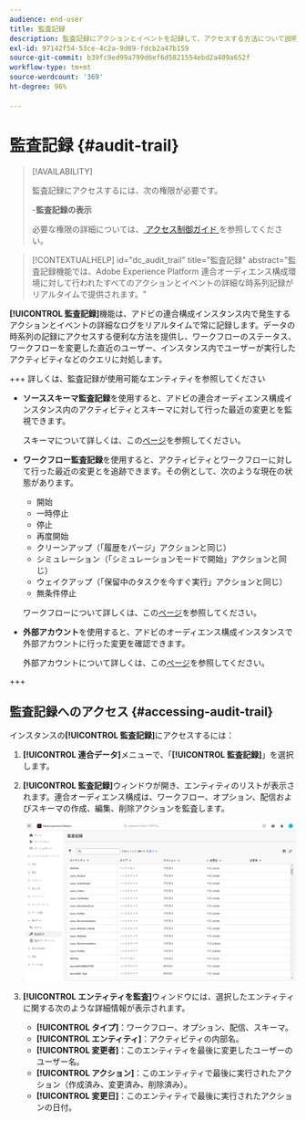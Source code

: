 ```yaml
---
audience: end-user
title: 監査記録
description: 監査記録にアクションとイベントを記録して、アクセスする方法について説明します
exl-id: 97142f54-53ce-4c2a-9d89-fdcb2a47b159
source-git-commit: b39fc9ed99a799d6ef6d5821554ebd2a409a652f
workflow-type: tm+mt
source-wordcount: '369'
ht-degree: 96%

---
```


# 監査記録 {#audit-trail}

>[!AVAILABILITY]
>
>監査記録にアクセスするには、次の権限が必要です。
>
>-**監査記録の表示**
>
>必要な権限の詳細については、[ アクセス制御ガイド ](/help/governance-privacy-security/access-control.md) を参照してください。

>[!CONTEXTUALHELP]
>id="dc_audit_trail"
>title="監査記録"
>abstract="監査記録機能では、Adobe Experience Platform 連合オーディエンス構成環境に対して行われたすべてのアクションとイベントの詳細な時系列記録がリアルタイムで提供されます。"

**[!UICONTROL 監査記録]**&#x200B;機能は、アドビの連合構成インスタンス内で発生するアクションとイベントの詳細なログをリアルタイムで常に記録します。データの時系列の記録にアクセスする便利な方法を提供し、ワークフローのステータス、ワークフローを変更した直近のユーザー、インスタンス内でユーザーが実行したアクティビティなどのクエリに対処します。

+++ 詳しくは、監査記録が使用可能なエンティティを参照してください

* **ソーススキーマ監査記録**&#x200B;を使用すると、アドビの連合オーディエンス構成インスタンス内のアクティビティとスキーマに対して行った最近の変更とを監視できます。

  スキーマについて詳しくは、この[ページ](../customer/schemas.md)を参照してください。

* **ワークフロー監査記録**&#x200B;を使用すると、アクティビティとワークフローに対して行った最近の変更とを追跡できます。その例として、次のような現在の状態があります。

   * 開始
   * 一時停止
   * 停止
   * 再度開始
   * クリーンアップ（「履歴をパージ」アクションと同じ）
   * シミュレーション（「シミュレーションモードで開始」アクションと同じ）
   * ウェイクアップ（「保留中のタスクを今すぐ実行」アクションと同じ）
   * 無条件停止

  ワークフローについて詳しくは、この[ページ](../compositions/gs-compositions.md)を参照してください。

* **外部アカウント**&#x200B;を使用すると、アドビのオーディエンス構成インスタンスで外部アカウントに行った変更を確認できます。

  外部アカウントについて詳しくは、この[ページ](../connections/federated-db.md)を参照してください。

+++

## 監査記録へのアクセス {#accessing-audit-trail}

インスタンスの&#x200B;**[!UICONTROL 監査記録]**&#x200B;にアクセスするには：

1. **[!UICONTROL 連合データ]**&#x200B;メニューで、「**[!UICONTROL 監査記録]**」を選択します。

1. **[!UICONTROL 監査記録]**&#x200B;ウィンドウが開き、エンティティのリストが表示されます。連合オーディエンス構成は、ワークフロー、オプション、配信およびスキーマの作成、編集、削除アクションを監査します。

   ![](assets/audit_trail.png)

1. **[!UICONTROL エンティティを監査]**&#x200B;ウィンドウには、選択したエンティティに関する次のような詳細情報が表示されます。

   * **[!UICONTROL タイプ]**：ワークフロー、オプション、配信、スキーマ。
   * **[!UICONTROL エンティティ]**：アクティビティの内部名。
   * **[!UICONTROL 変更者]**：このエンティティを最後に変更したユーザーのユーザー名。
   * **[!UICONTROL アクション]**：このエンティティで最後に実行されたアクション（作成済み、変更済み、削除済み）。
   * **[!UICONTROL 変更日]**：このエンティティで最後に実行されたアクションの日付。
